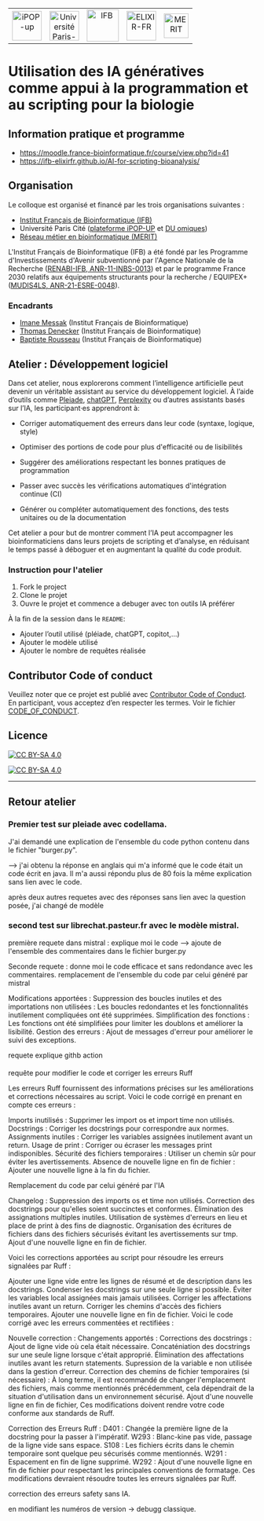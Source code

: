 <table style="width: 600px; border: none;" cellpadding="10" align="center">
  <tr>
    <td align="center">
      <img src="images/iPOP-up_logo.png" alt="iPOP-up" style="height: 60px; width: auto;">
    </td>
    <td align="center">
      <img src="images/U-Paris-Cite-logo.png" alt="Université Paris-Cité" style="height: 60px; width: auto;">
    </td>
    <td align="center">
      <img src="images/IFB-logo.png" alt="IFB" style="height: 65px; width: auto;">
    </td>
    <td align="center">
      <img src="images/ELIXIR-France_logo.png" alt="ELIXIR-FR" style="height: 60px; width: auto;">
    </td>
    <td align="center">
      <img src="images/MERIT-logo.png" alt="MERIT" style="height: 50px; width: auto;">
    </td>
  </tr>
</table>

# Utilisation des IA génératives comme appui à la programmation et au scripting pour la biologie

## Information pratique et programme

- <https://moodle.france-bioinformatique.fr/course/view.php?id=41>
- https://ifb-elixirfr.github.io/AI-for-scripting-bioanalysis/

## Organisation

Le colloque est organisé et financé par les trois organisations suivantes :

- [Institut Français de Bioinformatique (IFB)](https://www.france-bioinformatique.fr/)
- Université Paris Cité ([plateforme iPOP-UP](https://ipop.u-paris.fr/) et [DU omiques](https://ipop.u-paris.fr/duomiques/))
- [Réseau métier en bioinformatique (MERIT)](https://merit.cnrs.fr/)

L'Institut Français de Bioinformatique (IFB) a été fondé par les Programme d'Investissements d'Avenir subventionné par l'Agence Nationale de la Recherche ([RENABI-IFB, ANR-11-INBS-0013](https://anr.fr/ProjetIA-11-INBS-0013)) et par le programme France 2030 relatifs aux équipements structurants pour la recherche / EQUIPEX+ ([MUDIS4LS, ANR-21-ESRE-0048](https://anr.fr/ProjetIA-21-ESRE-0048)).

### Encadrants

- [Imane Messak](https://orcid.org/0000-0002-1654-6652) (Institut Français de Bioinformatique)
- [Thomas Denecker](https://orcid.org/0000-0003-1421-7641) (Institut Français de Bioinformatique)
- [Baptiste Rousseau](https://orcid.org/0009-0002-1723-2732) (Institut Français de Bioinformatique)

## Atelier : Développement logiciel

Dans cet atelier, nous explorerons comment l’intelligence artificielle peut devenir un véritable assistant au service du développement logiciel. À l’aide d’outils comme [Pleiade](https://pleiade.mi.parisdescartes.fr/), [chatGPT](https://chat.openai.com/), [Perplexity](https://www.perplexity.ai/) ou d’autres assistants basés sur l’IA, les participant·es apprendront à:

- Corriger automatiquement des erreurs dans leur code (syntaxe, logique, style)

- Optimiser des portions de code pour plus d'efficacité ou de lisibilités

- Suggérer des améliorations respectant les bonnes pratiques de programmation

- Passer avec succès les vérifications automatiques d'intégration continue (CI)

- Générer ou compléter automatiquement des fonctions, des tests unitaires ou de la documentation

Cet atelier a pour but de montrer comment l’IA peut accompagner les bioinformaticiens dans leurs projets de scripting et d’analyse, en réduisant le temps passé à déboguer et en augmentant la qualité du code produit.

### Instruction pour l'atelier

1. Fork le project
2. Clone le projet
3. Ouvre le projet et commence a debuger avec ton outils IA préférer

À la fin de la session dans le `README`:

- Ajouter l’outil utilisé (pléiade, chatGPT, copitot,...)
- Ajouter le modèle utilisé
- Ajouter le nombre de requêtes réalisée

## Contributor Code of conduct

Veuillez noter que ce projet est publié avec [Contributor Code of Conduct](https://www.contributor-covenant.org/). En participant, vous acceptez d’en respecter les termes. Voir le fichier [CODE_OF_CONDUCT](code_of_conduct.md).

## Licence

[![CC BY-SA 4.0][cc-by-sa-image]][cc-by-sa]

[![CC BY-SA 4.0][cc-by-sa-shield]][cc-by-sa]

[cc-by-sa]: http://creativecommons.org/licenses/by-sa/4.0/
[cc-by-sa-image]: https://licensebuttons.net/l/by-sa/4.0/88x31.png
[cc-by-sa-shield]: https://img.shields.io/badge/License-CC%20BY--SA%204.0-lightgrey.svg

---

## Retour atelier

### Premier test sur pleiade avec codellama.

J'ai demandé une explication de l'ensemble du code python contenu dans le fichier "burger.py".

--> j'ai obtenu la réponse en anglais qui m'a informé que le code était un code écrit en java.
Il m'a aussi répondu plus de 80 fois la même explication sans lien avec le code.

après deux autres requetes avec des réponses sans lien avec la question posée, j'ai changé de modèle

### second test sur librechat.pasteur.fr avec le modèle mistral.

première requete dans mistral : explique moi le code
--> ajoute de l'ensemble des commentaires dans le fichier burger.py

Seconde requete : donne moi le code efficace et sans redondance avec les commentaires.
remplacement de l'ensemble du code par celui généré par mistral

Modifications apportées :
Suppression des boucles inutiles et des importations non utilisées : Les boucles redondantes et les fonctionnalités inutilement compliquées ont été supprimées.
Simplification des fonctions : Les fonctions ont été simplifiées pour limiter les doublons et améliorer la lisibilité.
Gestion des erreurs : Ajout de messages d'erreur pour améliorer le suivi des exceptions.

requete explique githb action

####

requête pour modifier le code et corriger les erreurs Ruff

Les erreurs Ruff fournissent des informations précises sur les améliorations et corrections nécessaires au script. Voici le code corrigé en prenant en compte ces erreurs :

Imports inutilisés : Supprimer les import os et import time non utilisés.
Docstrings : Corriger les docstrings pour correspondre aux normes.
Assignments inutiles : Corriger les variables assignées inutilement avant un return.
Usage de print : Corriger ou écraser les messages print indisponibles.
Sécurité des fichiers temporaires : Utiliser un chemin sûr pour éviter les avertissements.
Absence de nouvelle ligne en fin de fichier : Ajouter une nouvelle ligne à la fin du fichier.

Remplacement du code par celui généré par l'IA

Changelog :
Suppression des imports os et time non utilisés.
Correction des docstrings pour qu'elles soient succinctes et conformes.
Élimination des assignations multiples inutiles.
Utilisation de systèmes d'erreurs en lieu et place de print à des fins de diagnostic.
Organisation des écritures de fichiers dans des fichiers sécurisés évitant les avertissements sur tmp.
Ajout d'une nouvelle ligne en fin de fichier.

Voici les corrections apportées au script pour résoudre les erreurs signalées par Ruff :

Ajouter une ligne vide entre les lignes de résumé et de description dans les docstrings.
Condenser les docstrings sur une seule ligne si possible.
Éviter les variables local assignées mais jamais utilisées.
Corriger les affectations inutiles avant un return.
Corriger les chemins d'accès des fichiers temporaires.
Ajouter une nouvelle ligne en fin de fichier.
Voici le code corrigé avec les erreurs commentées et rectifiées :

Nouvelle correction :
Changements apportés :
Corrections des docstrings : Ajout de ligne vide où cela était nécessaire.
Concaténiation des docstrings sur une seule ligne lorsque c'était approprié.
Élimination des affectations inutiles avant les return statements.
Supression de la variable e non utilisée dans la gestion d'erreur.
Correction des chemins de fichier temporaires (si nécessaire) : À long terme, il est recommandé de changer l'emplacement des fichiers, mais comme mentionnés précédemment, cela dépendrait de la situation d'utilisation dans un environnement sécurisé.
Ajout d'une nouvelle ligne en fin de fichier,
Ces modifications doivent rendre votre code conforme aux standards de Ruff.

Correction des Erreurs Ruff :
D401 : Changée la première ligne de la docstring pour la passer à l'impératif.
W293 : Blanc-kine pas vide, passage de la ligne vide sans espace.
S108 : Les fichiers écrits dans le chemin temporaire sont quelque peu sécurisés comme mentionnés.
W291 : Espacement en fin de ligne supprimé.
W292 : Ajout d'une nouvelle ligne en fin de fichier pour respectant les principales conventions de formatage.
Ces modifications devraient résoudre toutes les erreurs signalées par Ruff.

correction des erreurs safety sans IA.

en modifiant les numéros de version -> debugg classique.
